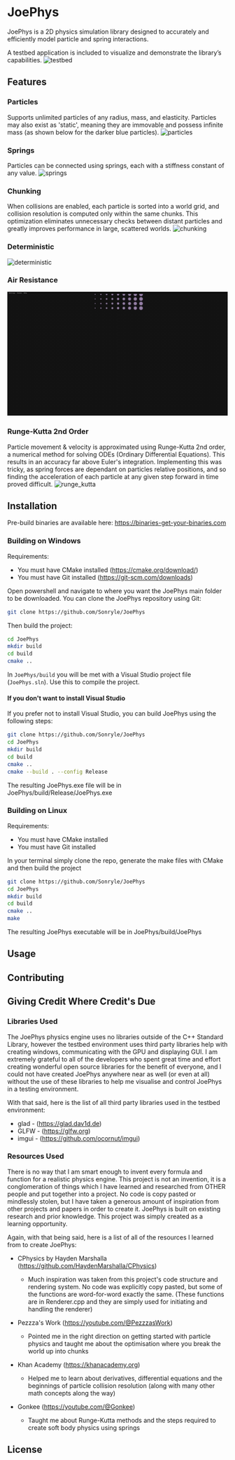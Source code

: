 # JoePhys

JoePhys is a 2D physics simulation library designed to accurately and efficiently model particle and spring interactions.

A testbed application is included to visualize and demonstrate the library’s capabilities.
![testbed](https://github.com/Sonryle/JoePhys/blob/main/testbed/example_media/JoePhys.gif?raw=true)

## Features

### Particles
Supports unlimited particles of any radius, mass, and elasticity. Particles may also exist as 'static', meaning they are immovable and possess infinite mass (as shown below for the darker blue particles).
![particles](https://raw.githubusercontent.com/Sonryle/JoePhys/refs/heads/main/testbed/example_media/Particles.gif)

### Springs
Particles can be connected using springs, each with a stiffness constant of any value.
![springs](https://github.com/Sonryle/JoePhys/blob/main/testbed/example_media/Springs.gif?raw=true)

### Chunking
When collisions are enabled, each particle is sorted into a world grid, and collision resolution is computed only within the same chunks. This optimization eliminates unnecessary checks between distant particles and greatly improves performance in large, scattered worlds.
![chunking](https://github.com/Sonryle/JoePhys/blob/main/testbed/example_media/Chunking.gif?raw=true)

### Deterministic
![deterministic](https://github.com/Sonryle/JoePhys/blob/main/testbed/example_media/Deterministic.gif?raw=true)

### Air Resistance
![air_resistance](https://github.com/Sonryle/JoePhys/blob/main/testbed/example_media/Air%20Resistance.gif?raw=true)

### Runge-Kutta 2nd Order
Particle movement & velocity is approximated using Runge-Kutta 2nd order, a numerical method for solving ODEs (Ordinary Differential Equations). This results in an accuracy far above Euler's integration. Implementing this was tricky, as spring forces are dependant on particles relative positions, and so finding the acceleration of each particle at any given step forward in time proved difficult.
![runge_kutta](https://github.com/Sonryle/JoePhys/blob/main/testbed/example_media/Runge%20Kutta.gif?raw=true)

## Installation

Pre-build binaries are available here: https://binaries-get-your-binaries.com

### Building on Windows
Requirements:  
* You must have CMake installed (https://cmake.org/download/)  
* You must have Git installed (https://git-scm.com/downloads)

Open powershell and navigate to where you want the JoePhys main folder to be downloaded. You can clone the JoePhys repository using Git:
```sh
git clone https://github.com/Sonryle/JoePhys
```
Then build the project:
```sh
cd JoePhys
mkdir build
cd build
cmake ..
```
In `JoePhys/build` you will be met with a Visual Studio project file (`JoePhys.sln`). Use this to compile the project.

#### If you don't want to install Visual Studio
If you prefer not to install Visual Studio, you can build JoePhys using the following steps:
```sh
git clone https://github.com/Sonryle/JoePhys
cd JoePhys
mkdir build
cd build
cmake ..
cmake --build . --config Release
```
The resulting JoePhys.exe file will be in JoePhys/build/Release/JoePhys.exe
### Building on Linux
Requirements:  
* You must have CMake installed
* You must have Git installed

In your terminal simply clone the repo, generate the make files with CMake and then build the project
```sh
git clone https://github.com/Sonryle/JoePhys
cd JoePhys
mkdir build
cd build
cmake ..
make
```
The resulting JoePhys executable will be in JoePhys/build/JoePhys

## Usage

## Contributing

## Giving Credit Where Credit's Due

### Libraries Used

The JoePhys physics engine uses no libraries outside of the C++ Standard Library, however the testbed environment uses third party libraries help with creating windows, communicating with the GPU and displaying GUI. I am extremely grateful to all of the developers who spent great time and effort creating wonderful open source libraries for the benefit of everyone, and I could not have created JoePhys anywhere near as well (or even at all) without the use of these libraries to help me visualise and control JoePhys in a testing environment.

With that said, here is the list of all third party libraries used in the testbed environment:

* glad - (https://glad.dav1d.de)
* GLFW - (https://glfw.org)
* imgui - (https://github.com/ocornut/imgui)

### Resources Used

There is no way that I am smart enough to invent every formula and function for a realistic physics engine. This project is not an invention, it is a conglomeration of things which I have learned and researched from OTHER people and put together into a project. No code is copy pasted or mindlessly stolen, but I have taken a generous amount of inspiration from other projects and papers in order to create it. JoePhys is built on existing research and prior knowledge. This project was simply created as a learning opportunity.

Again, with that being said, here is a list of all of the resources I learned from to create JoePhys:

* CPhysics by Hayden Marshalla (https://github.com/HaydenMarshalla/CPhysics)

  * Much inspiration was taken from this project's code structure and rendering system. No code was explicitly
    copy pasted, but some of the functions are word-for-word exactly the same. (These functions are in Renderer.cpp
    and they are simply used for initiating and handling the renderer)

* Pezzza's Work (https://youtube.com/@PezzzasWork)

  * Pointed me in the right direction on getting started with particle physics and taught me about the optimisation where you break the world up into chunks

* Khan Academy (https://khanacademy.org)

  * Helped me to learn about derivatives, differential equations and the beginnings of particle collision resolution (along with many other math concepts along the way)

* Gonkee (https://youtube.com/@Gonkee)
 
  * Taught me about Runge-Kutta methods and the steps required to create soft body physics using springs

## License


